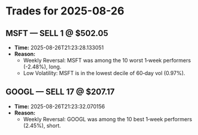 # Trades for 2025-08-26

## MSFT — SELL 1 @ $502.05
- **Time:** 2025-08-26T21:23:28.133051
- **Reason:**
  - Weekly Reversal: MSFT was among the 10 worst 1‑week performers (-2.48%), long.
  - Low Volatility: MSFT is in the lowest decile of 60‑day vol (0.97%).

## GOOGL — SELL 17 @ $207.17
- **Time:** 2025-08-26T21:23:32.070156
- **Reason:**
  - Weekly Reversal: GOOGL was among the 10 best 1‑week performers (2.45%), short.

